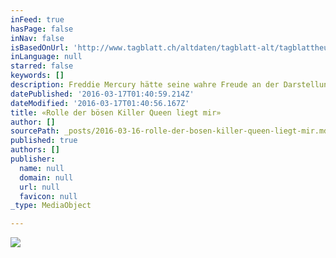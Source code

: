 ```yaml
---
inFeed: true
hasPage: false
inNav: false
isBasedOnUrl: 'http://www.tagblatt.ch/altdaten/tagblatt-alt/tagblattheute/hb/kultur/tb-ku/art855,1202920'
inLanguage: null
starred: false
keywords: []
description: Freddie Mercury hätte seine wahre Freude an der Darstellung und Gesangsleistung von Brigitte Oelke.
datePublished: '2016-03-17T01:40:59.214Z'
dateModified: '2016-03-17T01:40:56.167Z'
title: «Rolle der bösen Killer Queen liegt mir»
author: []
sourcePath: _posts/2016-03-16-rolle-der-bosen-killer-queen-liegt-mir.md
published: true
authors: []
publisher:
  name: null
  domain: null
  url: null
  favicon: null
_type: MediaObject

---
```

![](https://s3-us-west-2.amazonaws.com/the-grid-img/p/bdbe47cf3289a4f955cff6fffbdaa60d14bff9f3.jpg)